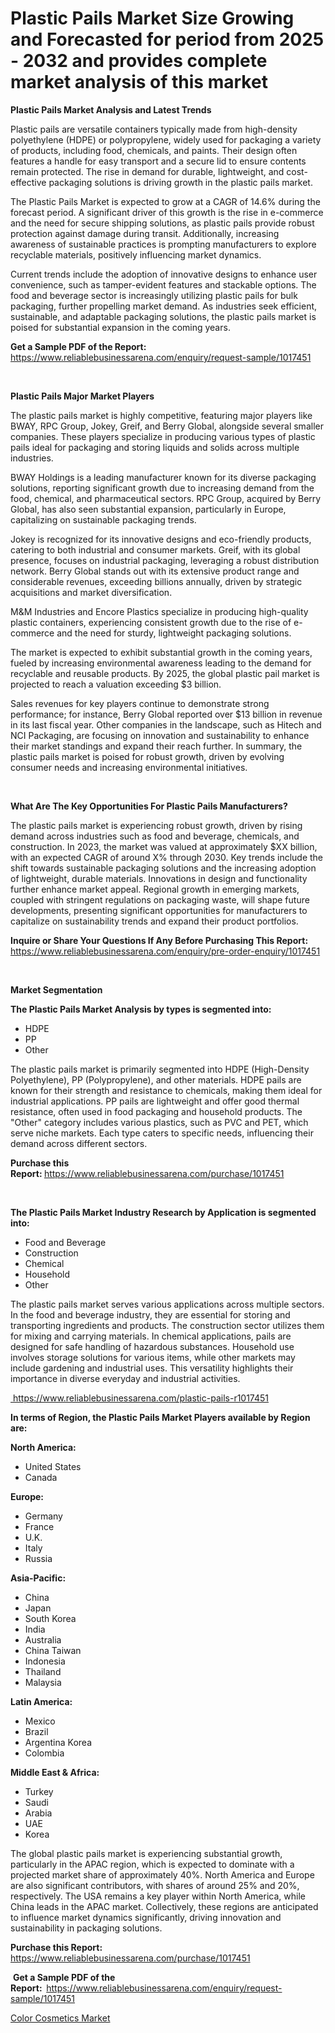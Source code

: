 <p><h1>Plastic Pails Market Size Growing and Forecasted for period from 2025 - 2032 and provides complete market analysis of this market</h1></p><p><strong>Plastic Pails Market Analysis and Latest Trends</strong></p>
<p><p>Plastic pails are versatile containers typically made from high-density polyethylene (HDPE) or polypropylene, widely used for packaging a variety of products, including food, chemicals, and paints. Their design often features a handle for easy transport and a secure lid to ensure contents remain protected. The rise in demand for durable, lightweight, and cost-effective packaging solutions is driving growth in the plastic pails market.</p><p>The Plastic Pails Market is expected to grow at a CAGR of 14.6% during the forecast period. A significant driver of this growth is the rise in e-commerce and the need for secure shipping solutions, as plastic pails provide robust protection against damage during transit. Additionally, increasing awareness of sustainable practices is prompting manufacturers to explore recyclable materials, positively influencing market dynamics.</p><p>Current trends include the adoption of innovative designs to enhance user convenience, such as tamper-evident features and stackable options. The food and beverage sector is increasingly utilizing plastic pails for bulk packaging, further propelling market demand. As industries seek efficient, sustainable, and adaptable packaging solutions, the plastic pails market is poised for substantial expansion in the coming years.</p></p>
<p><strong>Get a Sample PDF of the Report:&nbsp;</strong> <a href="https://www.reliablebusinessarena.com/enquiry/request-sample/1017451?utm_campaign=2928&utm_medium=2&utm_source=Github&utm_content=ia&utm_term=05042025&utm_id=plastic-pails">https://www.reliablebusinessarena.com/enquiry/request-sample/1017451</a></p>
<p>&nbsp;</p>
<p><strong>Plastic Pails Major Market Players</strong></p>
<p><p>The plastic pails market is highly competitive, featuring major players like BWAY, RPC Group, Jokey, Greif, and Berry Global, alongside several smaller companies. These players specialize in producing various types of plastic pails ideal for packaging and storing liquids and solids across multiple industries.</p><p>BWAY Holdings is a leading manufacturer known for its diverse packaging solutions, reporting significant growth due to increasing demand from the food, chemical, and pharmaceutical sectors. RPC Group, acquired by Berry Global, has also seen substantial expansion, particularly in Europe, capitalizing on sustainable packaging trends.</p><p>Jokey is recognized for its innovative designs and eco-friendly products, catering to both industrial and consumer markets. Greif, with its global presence, focuses on industrial packaging, leveraging a robust distribution network. Berry Global stands out with its extensive product range and considerable revenues, exceeding billions annually, driven by strategic acquisitions and market diversification.</p><p>M&M Industries and Encore Plastics specialize in producing high-quality plastic containers, experiencing consistent growth due to the rise of e-commerce and the need for sturdy, lightweight packaging solutions.</p><p>The market is expected to exhibit substantial growth in the coming years, fueled by increasing environmental awareness leading to the demand for recyclable and reusable products. By 2025, the global plastic pail market is projected to reach a valuation exceeding $3 billion.</p><p>Sales revenues for key players continue to demonstrate strong performance; for instance, Berry Global reported over $13 billion in revenue in its last fiscal year. Other companies in the landscape, such as Hitech and NCI Packaging, are focusing on innovation and sustainability to enhance their market standings and expand their reach further. In summary, the plastic pails market is poised for robust growth, driven by evolving consumer needs and increasing environmental initiatives.</p></p>
<p>&nbsp;</p>
<p><strong>What Are The Key Opportunities For Plastic Pails Manufacturers?</strong></p>
<p><p>The plastic pails market is experiencing robust growth, driven by rising demand across industries such as food and beverage, chemicals, and construction. In 2023, the market was valued at approximately $XX billion, with an expected CAGR of around X% through 2030. Key trends include the shift towards sustainable packaging solutions and the increasing adoption of lightweight, durable materials. Innovations in design and functionality further enhance market appeal. Regional growth in emerging markets, coupled with stringent regulations on packaging waste, will shape future developments, presenting significant opportunities for manufacturers to capitalize on sustainability trends and expand their product portfolios.</p></p>
<p><strong>Inquire or Share Your Questions If Any Before Purchasing This Report:</strong> <a href="https://www.reliablebusinessarena.com/enquiry/pre-order-enquiry/1017451?utm_campaign=2928&utm_medium=2&utm_source=Github&utm_content=ia&utm_term=05042025&utm_id=plastic-pails">https://www.reliablebusinessarena.com/enquiry/pre-order-enquiry/1017451</a></p>
<p>&nbsp;</p>
<p><strong>Market Segmentation</strong></p>
<p><strong>The Plastic Pails Market Analysis by types is segmented into:</strong></p>
<p><ul><li>HDPE</li><li>PP</li><li>Other</li></ul></p>
<p><p>The plastic pails market is primarily segmented into HDPE (High-Density Polyethylene), PP (Polypropylene), and other materials. HDPE pails are known for their strength and resistance to chemicals, making them ideal for industrial applications. PP pails are lightweight and offer good thermal resistance, often used in food packaging and household products. The "Other" category includes various plastics, such as PVC and PET, which serve niche markets. Each type caters to specific needs, influencing their demand across different sectors.</p></p>
<p><strong>Purchase this Report:&nbsp;</strong><a href="https://www.reliablebusinessarena.com/purchase/1017451?utm_campaign=2928&utm_medium=2&utm_source=Github&utm_content=ia&utm_term=05042025&utm_id=plastic-pails">https://www.reliablebusinessarena.com/purchase/1017451</a></p>
<p>&nbsp;</p>
<p><strong>The Plastic Pails Market Industry Research by Application is segmented into:</strong></p>
<p><ul><li>Food and Beverage</li><li>Construction</li><li>Chemical</li><li>Household</li><li>Other</li></ul></p>
<p><p>The plastic pails market serves various applications across multiple sectors. In the food and beverage industry, they are essential for storing and transporting ingredients and products. The construction sector utilizes them for mixing and carrying materials. In chemical applications, pails are designed for safe handling of hazardous substances. Household use involves storage solutions for various items, while other markets may include gardening and industrial uses. This versatility highlights their importance in diverse everyday and industrial activities.</p></p>
<p><a href="https://www.reliablebusinessarena.com/plastic-pails-r1017451?utm_campaign=2928&utm_medium=2&utm_source=Github&utm_content=ia&utm_term=05042025&utm_id=plastic-pails">&nbsp;https://www.reliablebusinessarena.com/plastic-pails-r1017451</a></p>
<p><strong>In terms of Region, the Plastic Pails Market Players available by Region are:</strong></p>
<p>
    <p> <strong> North America: </strong>
        <ul>
            <li>United States</li>
            <li>Canada</li>
        </ul>
        </p> 
    <p> <strong> Europe: </strong>
        <ul>
            <li>Germany</li>
            <li>France</li>
            <li>U.K.</li>
            <li>Italy</li>
            <li>Russia</li>
        </ul>
        </p> 
    <p> <strong> Asia-Pacific: </strong>
        <ul>
            <li>China</li>
            <li>Japan</li>
            <li>South Korea</li>
            <li>India</li>
            <li>Australia</li>
            <li>China Taiwan</li>
            <li>Indonesia</li>
            <li>Thailand</li>
            <li>Malaysia</li>
        </ul>
        </p> 
    <p> <strong> Latin America: </strong>
        <ul>
            <li>Mexico</li>
            <li>Brazil</li>
            <li>Argentina Korea</li>
            <li>Colombia</li>
        </ul>
        </p> 
    <p> <strong> Middle East & Africa: </strong>
        <ul>
            <li>Turkey</li>
            <li>Saudi</li>
            <li>Arabia</li>
            <li>UAE</li>
            <li>Korea</li>
        </ul>
    </p>
    </p>
<p><p>The global plastic pails market is experiencing substantial growth, particularly in the APAC region, which is expected to dominate with a projected market share of approximately 40%. North America and Europe are also significant contributors, with shares of around 25% and 20%, respectively. The USA remains a key player within North America, while China leads in the APAC market. Collectively, these regions are anticipated to influence market dynamics significantly, driving innovation and sustainability in packaging solutions.</p></p>
<p><strong>Purchase this Report: </strong><a href="https://www.reliablebusinessarena.com/purchase/1017451?utm_campaign=2928&utm_medium=2&utm_source=Github&utm_content=ia&utm_term=05042025&utm_id=plastic-pails">https://www.reliablebusinessarena.com/purchase/1017451</a></p>
<p>&nbsp;<strong>Get a Sample PDF of the Report:&nbsp;&nbsp;</strong><a href="https://www.reliablebusinessarena.com/enquiry/request-sample/1017451?utm_campaign=2928&utm_medium=2&utm_source=Github&utm_content=ia&utm_term=05042025&utm_id=plastic-pails">https://www.reliablebusinessarena.com/enquiry/request-sample/1017451</a></p>
<p><strong></strong></p>
<p><p><a href="https://github.com/chaturberville8181/Market-Research-Report-List-1/blob/main/color-cosmetics-market.md?utm_campaign=2928&utm_medium=2&utm_source=Github&utm_content=ia&utm_term=05042025&utm_id=plastic-pails">Color Cosmetics Market</a></p></p>